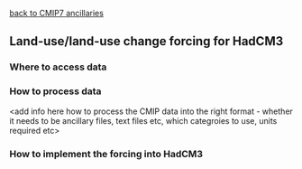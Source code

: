 [back to CMIP7 ancillaries](CMIP7_ancillaries.md)

## Land-use/land-use change forcing for HadCM3

### Where to access data

<add info here where to find CMIP LU data>

### How to process data

<add info here how to process the CMIP data into the right format - whether it needs to be ancillary files, text files etc, which categroies to use, units required etc>

### How to implement the forcing into HadCM3

<add info here how to incorporate into a model run>

